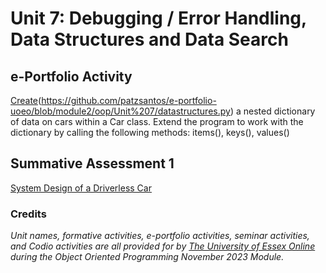<!--layout: page
title: "OOP Unit 7 "
permalink: /oop_unit7-->

# Unit 7: Debugging / Error Handling, Data Structures and Data Search

<!--_**In this unit we shall:**_<br>

_-Gain an understanding of the need to debug code and the typical types of errors which can be found in a program.<br>
-Examine the ability of linters to support the development of high quality code.<br>
-Become familiar with a range of data structures which may be used to store data.<br>
-Explore the effectiveness of different search techniques to examine the stored data.<br>_

_**On completion of this unit you will be able to:<br>**_
_-Apply Python tools to examine the quality of code.<br>
-Implement data structures to store data.<br>
-Implement a search algorithm to explore stored data.br>_-->

## e-Portfolio Activity

[Create](https://github.com/patzsantos/e-portfolio-uoeo/blob/module2/oop/Unit%207/datasructures.py)(https://github.com/patzsantos/e-portfolio-uoeo/blob/module2/oop/Unit%207/datastructures.py) a nested dictionary of data on cars within a Car class. Extend the program to work with the dictionary by calling the following methods: items(), keys(), values()

## Summative Assessment 1

[System Design of a Driverless Car](https://github.com/patzsantos/e-portfolio-uoeo/blob/module2/oop/Driverless%20Car%20Summative%20Assessment%201%20and%202/System%20Design%20Proposal/OOP%20Assignment%201_%20A%20Design%20Proposal%20of%20Software%20to%20Support%20Operation%20of%20a%20Driverless%20Car.pdf)


### Credits
_Unit names, formative activities, e-portfolio activities, seminar activities, and Codio activities are all provided for by [The University of Essex Online](https://online.essex.ac.uk/) during the Object Oriented Programming November 2023 Module._
